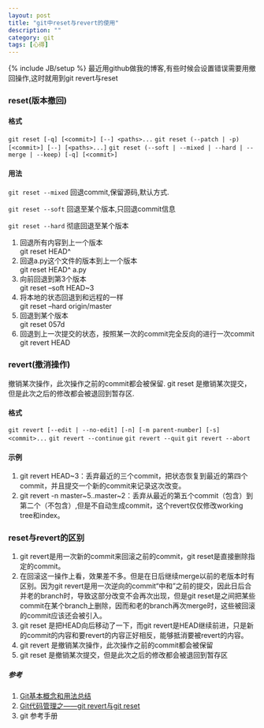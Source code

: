 ```yaml
---
layout: post
title: "git中reset与revert的使用"
description: ""
category: git
tags: [心得]
---
```

{% include JB/setup %}
最近用github做我的博客,有些时候会设置错误需要用撤回操作,这时就用到git revert与reset
### reset(版本撤回) ###
#### 格式 ####
`git reset [-q] [<commit>] [--] <paths>...`
`git reset (--patch | -p) [<commit>] [--] [<paths>...]`
`git reset (--soft | --mixed | --hard | --merge | --keep) [-q] [<commit>]`
#### 用法 ####
`git reset --mixed`
回退commit,保留源码,默认方式.

`git reset --soft` 
回退至某个版本,只回退commit信息

`git reset --hard` 
彻底回退至某个版本

1. 回退所有内容到上一个版本   
git reset HEAD^   
2. 回退a.py这个文件的版本到上一个版本   
git reset HEAD^ a.py   
3. 向前回退到第3个版本   
git reset –soft HEAD~3   
4. 将本地的状态回退到和远程的一样   
git reset –hard origin/master   
6. 回退到某个版本   
git reset 057d   
7. 回退到上一次提交的状态，按照某一次的commit完全反向的进行一次commit   
git revert HEAD  


### revert(撤消操作) ###
撤销某次操作，此次操作之前的commit都会被保留. git reset 是撤销某次提交，但是此次之后的修改都会被退回到暂存区. 
#### 格式 ####
`git revert [--edit | --no-edit] [-n] [-m parent-number] [-s] <commit>...`
`git revert --continue`
`git revert --quit`
`git revert --abort`
#### 示例 ####
1. git revert HEAD~3：丢弃最近的三个commit，把状态恢复到最近的第四个commit，并且提交一个新的commit来记录这次改变。 
2. git revert -n master~5..master~2：丢弃从最近的第五个commit（包含）到第二个（不包含）,但是不自动生成commit，这个revert仅仅修改working tree和index。 

### reset与revert的区别 ###
1. git revert是用一次新的commit来回滚之前的commit，git reset是直接删除指定的commit。 
2. 在回滚这一操作上看，效果差不多。但是在日后继续merge以前的老版本时有区别。因为git revert是用一次逆向的commit“中和”之前的提交，因此日后合并老的branch时，导致这部分改变不会再次出现，但是git reset是之间把某些commit在某个branch上删除，因而和老的branch再次merge时，这些被回滚的commit应该还会被引入。 
3. git reset 是把HEAD向后移动了一下，而git revert是HEAD继续前进，只是新的commit的内容和要revert的内容正好相反，能够抵消要被revert的内容。 
4. git revert 是撤销某次操作，此次操作之前的commit都会被保留
5. git reset 是撤销某次提交，但是此次之后的修改都会被退回到暂存区


##### 参考 #####
1. [Git基本概念和用法总结](http://guibin.iteye.com/blog/1014369)
2. [Git代码管理之——git revert与git reset](http://blog.csdn.net/koffuxu/article/details/6731876)
3. git 参考手册

